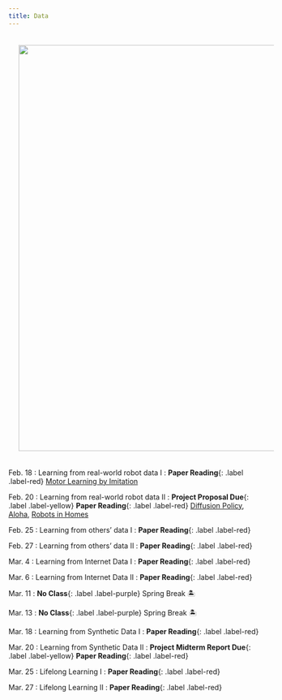 ```yaml
---
title: Data
---
```


<img src="/real_world_robot_learning_sp25/assets/images/data.png" style="width:800px; height:auto; padding:20px;">

Feb. 18
: Learning from real-world robot data I
  : **Paper Reading**{: .label .label-red} [Motor Learning by Imitation](https://pmc.ncbi.nlm.nih.gov/articles/PMC1693137/pdf/12689379.pdf)

Feb. 20
: Learning from real-world robot data II
  : **Project Proposal Due**{: .label .label-yellow} **Paper Reading**{: .label .label-red} [Diffusion Policy](https://arxiv.org/pdf/2303.04137v5), [Aloha](https://arxiv.org/pdf/2304.13705), [Robots in Homes](https://arxiv.org/abs/2311.16098)


Feb. 25
: Learning from others’ data I
  : **Paper Reading**{: .label .label-red}

Feb. 27
: Learning from others’ data II
  : **Paper Reading**{: .label .label-red} 

Mar. 4
: Learning from Internet Data I
  : **Paper Reading**{: .label .label-red} 

Mar. 6 
: Learning from Internet Data II
  : **Paper Reading**{: .label .label-red} 


Mar. 11
: **No Class**{: .label .label-purple} Spring Break 🏝️
  

Mar. 13
: **No Class**{: .label .label-purple} Spring Break 🏝️
  

Mar. 18
: Learning from Synthetic Data I
  : **Paper Reading**{: .label .label-red} 

Mar. 20
: Learning from Synthetic Data II
  : **Project Midterm Report Due**{: .label .label-yellow} **Paper Reading**{: .label .label-red} 

Mar. 25
: Lifelong Learning I
  : **Paper Reading**{: .label .label-red} 

Mar. 27
: Lifelong Learning II
  : **Paper Reading**{: .label .label-red}

